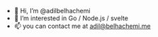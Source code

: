 - 👋 Hi, I’m @adilbelhachemi
- 👀 I’m interested in Go / Node.js / svelte
- 📫 you can contact me at adil@belhachemi.me

<!---
adilbelhachemi/adilbelhachemi is a ✨ special ✨ repository because its `README.md` (this file) appears on your GitHub profile.
You can click the Preview link to take a look at your changes.
--->
